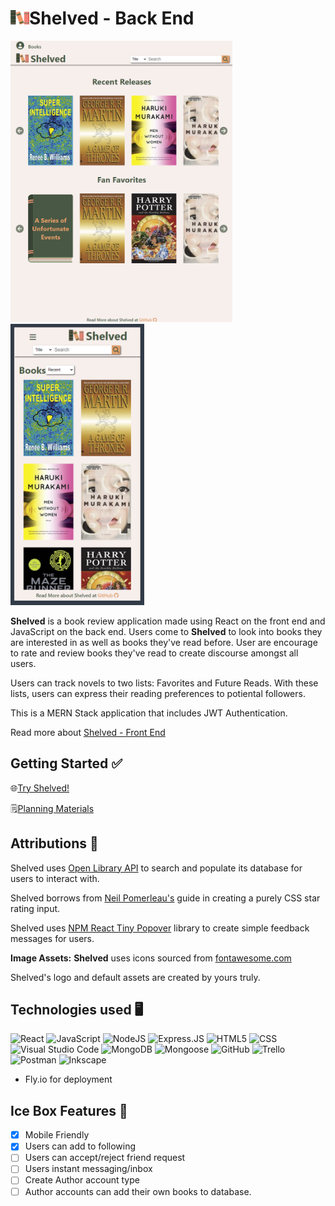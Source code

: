 # <img src="https://raw.githubusercontent.com/Reizor-75/Shelved-front-end/bf02f7f98453ed5210265f379d061676695a0c03/src/assets/Shelved_Logo_V6.svg" alt="Shelved Icon" width="30"/>Shelved - Back End

<img src="https://raw.githubusercontent.com/Reizor-75/Shelved-front-end/main/src/assets/Landing.png" alt="Landing Page" height="450"/><img src="https://raw.githubusercontent.com/Reizor-75/Shelved-front-end/main/src/assets/Mobile_catalog.png" alt="Landing Page" height="450"/>

**Shelved** is a book review application made using React on the front end and JavaScript on the back end. Users come to **Shelved** to look into books they are interested in as well as books they've read before. User are encourage to rate and review books they've read to create discourse amongst all users.

Users can track novels to two lists: Favorites and Future Reads. With these lists, users can express their reading preferences to potiental followers. 

This is a MERN Stack application that includes JWT Authentication.

Read more about [Shelved - Front End](https://github.com/Reizor-75/Shelved-front-end)

## Getting Started ✅
🌐[Try Shelved!](https://shelved.netlify.app/)

🗒️[Planning Materials](https://trello.com/b/mHVSYVS2/shelved)

## Attributions 📣
Shelved uses [Open Library API](https://openlibrary.org/dev/docs/restful_api) to search and populate its database for users to interact with.

Shelved borrows from [Neil Pomerleau's](https://codepen.io/neilpomerleau/pen/wzxzQM) guide in creating a purely CSS star rating input.

Shelved uses [NPM React Tiny Popover](https://www.npmjs.com/package/react-tiny-popover) library to create simple feedback messages for users.

**Image Assets:** **Shelved** uses icons sourced from [fontawesome.com](https://fontawesome.com/)

Shelved's logo and default assets are created by yours truly.

## Technologies used 🖥
![React](https://img.shields.io/badge/react-%2320232a.svg?style=for-the-badge&logo=react&logoColor=%2361DAFB)
![JavaScript](https://img.shields.io/badge/javascript-%23323330.svg?style=for-the-badge&logo=javascript&logoColor=%23F7DF1E)
![NodeJS](https://img.shields.io/badge/Node.js-43853D?style=for-the-badge&logo=node.js&logoColorj=white)
![Express.JS](https://img.shields.io/badge/Express.js-404D59?style=for-the-badge)
![HTML5](https://img.shields.io/badge/html5-%23E34F26.svg?style=for-the-badge&logo=html5&logoColor=white)
![CSS](https://img.shields.io/badge/CSS-239120?&style=for-the-badge&logo=css3&logoColor=white)
![Visual Studio Code](https://img.shields.io/badge/Visual%20Studio%20Code-0078d7.svg?style=for-the-badge&logo=visual-studio-code&logoColor=white)
![MongoDB](https://img.shields.io/badge/MongoDB-4EA94B?style=for-the-badge&logo=mongodb&logoColor=white)
![Mongoose](https://img.shields.io/badge/Mongoose-880000.svg?style=for-the-badge&logo=Mongoose&logoColor=white)
![GitHub](https://img.shields.io/badge/GitHub-100000?style=for-the-badge&logo=github&logoColor=white)
![Trello](https://img.shields.io/badge/Trello-%23026AA7.svg?style=for-the-badge&logo=Trello&logoColor=white)
![Postman](https://img.shields.io/badge/Postman-FF6C37?style=for-the-badge&logo=postman&logoColor=white)
![Inkscape](https://img.shields.io/badge/Inkscape-e0e0e0?style=for-the-badge&logo=inkscape&logoColor=080A13)

- Fly.io for deployment

## Ice Box Features 🧊
- [x] Mobile Friendly
- [x] Users can add to following
- [ ] Users can accept/reject friend request
- [ ] Users instant messaging/inbox
- [ ] Create Author account type
- [ ] Author accounts can add their own books to database.